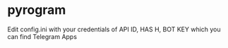 # pyrogram
Edit config.ini with your credentials of API ID, HAS
H, BOT KEY which you can find Telegram Apps
